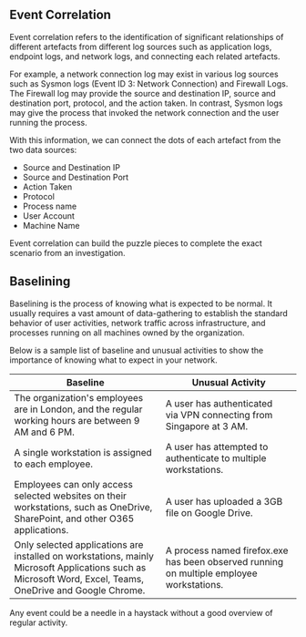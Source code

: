 ## Event Correlation
Event correlation refers to the identification of significant relationships of different artefacts from different log sources such as application logs, endpoint logs, and network logs, and connecting each related artefacts.

For example, a network connection log may exist in various log sources such as Sysmon logs (Event ID 3: Network Connection) and Firewall Logs. The Firewall log may provide the source and destination IP, source and destination port, protocol, and the action taken. In contrast, Sysmon logs may give the process that invoked the network connection and the user running the process.

With this information, we can connect the dots of each artefact from the two data sources:

- Source and Destination IP
- Source and Destination Port
- Action Taken
- Protocol
- Process name
- User Account
- Machine Name

Event correlation can build the puzzle pieces to complete the exact scenario from an investigation.
## Baselining
Baselining is the process of knowing what is expected to be normal. It usually requires a vast amount of data-gathering to establish the standard behavior of user activities, network traffic across infrastructure, and processes running on all machines owned by the organization.

Below is a sample list of baseline and unusual activities to show the importance of knowing what to expect in your network.

| **Baseline**                                                                                                                                              | **Unusual Activity**                                                                     |
| --------------------------------------------------------------------------------------------------------------------------------------------------------- | ---------------------------------------------------------------------------------------- |
| The organization's employees are in London, and the regular working hours are between 9 AM and 6 PM.                                                      | A user has authenticated via VPN connecting from Singapore at 3 AM.                      |
| A single workstation is assigned to each employee.                                                                                                        | A user has attempted to authenticate to multiple workstations.                           |
| Employees can only access selected websites on their workstations, such as OneDrive, SharePoint, and other O365 applications.                             | A user has uploaded a 3GB file on Google Drive.                                          |
| Only selected applications are installed on workstations, mainly Microsoft Applications such as Microsoft Word, Excel, Teams, OneDrive and Google Chrome. | A process named firefox.exe has been observed running on multiple employee workstations. |
Any event could be a needle in a haystack without a good overview of regular activity.